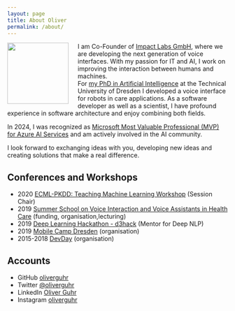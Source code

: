 ```yaml
---
layout: page
title: About Oliver
permalink: /about/
---
```


  <p>
  <img style="float:left; width: 10em; margin-right: 1.5em; margin-bottom: 0.5em" src="{{site.baseurl}}/assets/img/oliver-guhr.jpg" />

I am Co-Founder of <a href="https://www.impact-labs.ai">Impact Labs GmbH</a>, where we are developing the next generation of voice interfaces. With my passion for IT and AI, I work on improving the interaction between humans and machines.
<br/>
For <a href="https://nbn-resolving.org/urn:nbn:de:bsz:14-qucosa2-938255"> my PhD in Artificial Intelligence</a> at the Technical University of Dresden I developed a voice interface for robots in care applications. As a software developer as well as a scientist, I have profound experience in software architecture and enjoy combining both fields.<br/>

In 2024, I was recognized as <a href="https://mvp.microsoft.com/de-DE/mvp/profile/9241829a-1de0-473f-85f6-1029db3cedb4">Microsoft Most Valuable Professional (MVP) for Azure AI Services</a> and am actively involved in the AI community.<br/>

I look forward to exchanging ideas with you, developing new ideas and creating solutions that make a real difference.
  </p>

## Conferences and Workshops

* 2020 [ECML-PKDD: Teaching Machine Learning Workshop](https://teaching-ml.github.io/2020/) (Session  Chair)
* 2019  [Summer School on Voice Interaction and Voice Assistants in Health Care](https://tu-dresden.de/ing/informatik/ai/mci/studium/summer-school-on-voice-interaction-and-voice-assistants) (funding, organisation,lecturing)
* 2019 [Deep Learning Hackathon - d3hack](https://indico.mpi-cbg.de/event/186/) (Mentor for Deep NLP)
* 2019 [Mobile Camp Dresden](https://mobilecamp.de/) (organisation)
* 2015-2018 [DevDay](https://www.devday.de/) (organisation)


## Accounts

* GitHub [oliverguhr](http://github.com/oliverguhr/)
* Twitter [@oliverguhr](http://twitter.com/oliverguhr/)
* LinkedIn [Oliver Guhr](https://www.linkedin.com/in/oliver-guhr-4988a3167/)
* Instagram [oliverguhr](http://instagram.com/oliverguhr/)
